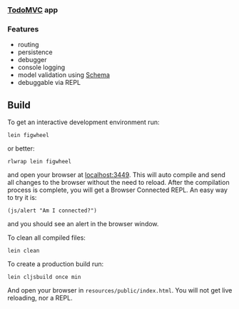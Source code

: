 ### [TodoMVC](http://todomvc.com/) app

### Features
* routing
* persistence
* debugger
* console logging
* model validation using [Schema](https://github.com/plumatic/schema)
* debuggable via REPL

## Build

To get an interactive development environment run:

    lein figwheel
    
or better:
    
    rlwrap lein figwheel

and open your browser at [localhost:3449](http://localhost:3449/).
This will auto compile and send all changes to the browser without the
need to reload. After the compilation process is complete, you will
get a Browser Connected REPL. An easy way to try it is:

    (js/alert "Am I connected?")

and you should see an alert in the browser window.

To clean all compiled files:

    lein clean

To create a production build run:

    lein cljsbuild once min

And open your browser in `resources/public/index.html`. You will not
get live reloading, nor a REPL.